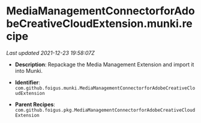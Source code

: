 # MediaManagementConnectorforAdobeCreativeCloudExtension.munki.recipe

_Last updated 2021-12-23 19:58:07Z_

- **Description**: Repackage the Media Management Extension and import it into Munki.

- **Identifier**: `com.github.foigus.munki.MediaManagementConnectorforAdobeCreativeCloudExtension`

- **Parent Recipes**: `com.github.foigus.pkg.MediaManagementConnectorforAdobeCreativeCloudExtension`